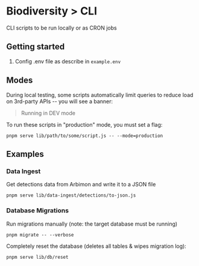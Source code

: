 # Biodiversity > CLI

CLI scripts to be run locally or as CRON jobs

## Getting started

1. Config .env file as describe in `example.env`

## Modes

During local testing, some scripts automatically limit queries to reduce load on 3rd-party APIs -- you will see a banner:

> Running in DEV mode

To run these scripts in "production" mode, you must set a flag:

```
pnpm serve lib/path/to/some/script.js -- --mode=production
```

## Examples

### Data Ingest

Get detections data from Arbimon and write it to a JSON file

```
pnpm serve lib/data-ingest/detections/to-json.js
```

### Database Migrations

Run migrations manually (note: the target database must be running)

```
pnpm migrate -- --verbose
```

Completely reset the database (deletes all tables & wipes migration log):

```
pnpm serve lib/db/reset
```
